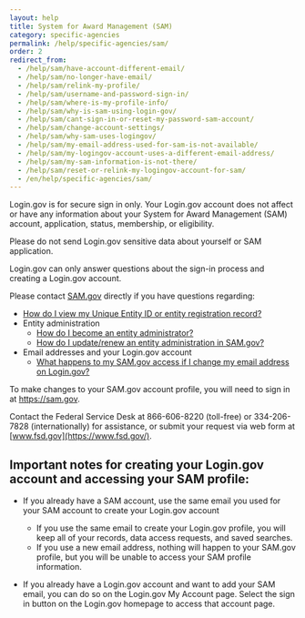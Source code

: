 ```yaml
---
layout: help
title: System for Award Management (SAM)
category: specific-agencies
permalink: /help/specific-agencies/sam/
order: 2
redirect_from:
  - /help/sam/have-account-different-email/
  - /help/sam/no-longer-have-email/
  - /help/sam/relink-my-profile/
  - /help/sam/username-and-password-sign-in/
  - /help/sam/where-is-my-profile-info/
  - /help/sam/why-is-sam-using-login-gov/
  - /help/sam/cant-sign-in-or-reset-my-password-sam-account/
  - /help/sam/change-account-settings/
  - /help/sam/why-sam-uses-logingov/
  - /help/sam/my-email-address-used-for-sam-is-not-available/
  - /help/sam/my-logingov-account-uses-a-different-email-address/
  - /help/sam/my-sam-information-is-not-there/
  - /help/sam/reset-or-relink-my-logingov-account-for-sam/
  - /en/help/specific-agencies/sam/
---
```

Login.gov is for secure sign in only. Your Login.gov account does not affect or have any information about your System for Award Management (SAM) account, application, status, membership, or eligibility.

Please do not send Login.gov sensitive data about yourself or SAM application.

Login.gov can only answer questions about the sign-in process and creating a Login.gov account.

Please contact [SAM.gov](https://sam.gov/) directly if you have questions regarding:

* [How do I view my Unique Entity ID or entity registration record?](https://www.fsd.gov/gsafsd_sp?id=kb_article_view&sysparm_article=KB0041254)
* Entity administration
  * [How do I become an entity administrator?](https://www.fsd.gov/gsafsd_sp?id=kb_article_view&sysparm_article=KB0016652)
  * [How do I update/renew an entity administration in SAM.gov?](https://www.fsd.gov/gsafsd_sp?id=kb_article_view&sysparm_article=KB0016307)
* Email addresses and your Login.gov account
  * [What happens to my SAM.gov access if I change my email address on Login.gov?](https://www.fsd.gov/gsafsd_sp?id=kb_article_view&sysparm_article=KB0020259)

To make changes to your SAM.gov account profile, you will need to sign in at <https://sam.gov>.

Contact the Federal Service Desk at 866-606-8220 (toll-free) or 334-206-7828 (internationally) for assistance, or submit your request via web form at [www.fsd.gov](https://www.fsd.gov/).

## Important notes for creating your Login.gov account and accessing your SAM profile:

* If you already have a SAM account, use the same email you used for your SAM account to create your Login.gov account

  * If you use the same email to create your Login.gov profile, you will keep all of your records, data access requests, and saved searches.
  * If you use a new email address, nothing will happen to your SAM.gov profile, but you will be unable to access your SAM profile information.
* If you already have a Login.gov account and want to add your SAM email, you can do so on the Login.gov My Account page. Select the sign in button on the Login.gov homepage to access that account page.
